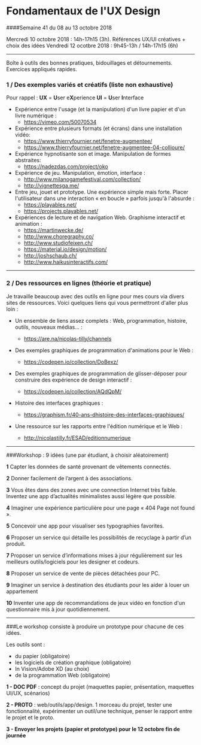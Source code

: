 # Fondamentaux de l'UX Design


####Semaine 41 du 08 au 13 octobre 2018

Mercredi 10 octobre 2018 : 14h-17h15 (3h). Références UX/UI créatives + choix des idées 
Vendredi 12 ocotbre 2018 : 9h45-13h / 14h-17h15 (6h)

---

Boîte à outils des bonnes pratiques, bidouillages et détournements.
Exercices appliqués rapides.

### 1 / Des exemples variés et créatifs (liste non exhaustive)

Pour rappel :
**UX** = **U**ser e**X**perience
**UI** = **U**ser **I**nterface

- Expérience entre l'usage (et la manipulation) d'un livre papier et d'un livre numérique :
  - https://vimeo.com/50070534
- Expérience entre plusieurs formats (et écrans) dans une installation vidéo: 
  - https://www.thierryfournier.net/fenetre-augmentee/
  - https://www.thierryfournier.net/fenetre-augmentee-04-collioure/
- Expérience hypnotisante son et image. Manipulation de formes abstraites: 
  - https://nadezdas.com/project/oko
- Expérience de jeu. Manipulation, émotion, interface : 
  - http://www.milanogamefestival.com/collection/  
  - http://vignettesga.me/
- Entre jeu, jouet et prototype. Une expérience simple mais forte. Placer l'utilisateur dans une interaction « en boucle » parfois jusqu'à l'absurde : 
  - https://playables.net/  
  - https://projects.playables.net/
- Expériences de lecture et de navigation Web. Graphisme interactif et animation :
  - https://martinwecke.de/
  - http://www.choregraphy.co/
  - http://www.studiofeixen.ch/
  - https://material.io/design/motion/
  - http://joshschaub.ch/
  - http://www.haikusinteractifs.com/

------

### 2 / Des ressources en lignes (théorie et pratique)

Je travaille beaucoup avec des outils en ligne pour mes cours via divers sites de ressources. Voici quelques liens qui vous permettront d'aller plus loin :

- Un ensemble de liens assez complets : Web, programmation, histoire, outils, nouveaux médias... : 
  - https://are.na/nicolas-tilly/channels
- Des exemples graphiques de programmation d'animations pour le Web : 
  - https://codepen.io/collection/DoBexz/

- Des exemples graphiques de programmation de glisser-déposer pour construire des expérience de design interactif : 
  - https://codepen.io/collection/AQdQpM/

- Histoire des interfaces graphiques : 
  - https://graphism.fr/40-ans-dhistoire-des-interfaces-graphiques/
- Une ressource sur les rapports entre l'édition numérique et le Web : 
  - http://nicolastilly.fr/ESAD/editionnumerique

---

###Workshop : 9 idées (une par étudiant, à choisir aléatoirement)

**1** Capter les données de santé provenant de vêtements connectés.

**2** Donner facilement de l’argent à des associations. 

**3** Vous êtes dans des zones avec une connection Internet très faible. Inventez une app d’actualités minimalistes aussi légère que possible.

**4** Imaginer une expérience particulière pour une page « 404 Page not found ».

**5** Concevoir une app pour visualiser ses typographies favorites.

**6** Proposer un service qui détaille les possibilités de recyclage à partir d’un produit.

**7** Proposer un service d’informations mises à jour régulièrement sur les meilleurs outils/logiciels pour les designer et codeurs.

**8** Proposer un service de vente de pièces détachées pour PC.

**9** Imaginer un service à destination des étudiants pour les aider à louer un appartement

**10** Inventer une app de recommandations de jeux vidéo en fonction d'un questionnaire mis à jour quotidiennement.



---

###Le workshop consiste à produire un prototype pour chacune de ces idées.

Les outils sont : 

- du papier (obligatoire)
- les logiciels de création graphique (obligatoire)
- In Vision/Adobe XD (au choix)
- de la programmation Web (obligatoire)

**1 - DOC PDF** : concept du projet (maquettes papier, présentation, maquettes UI/UX, scénarios)

**2 - PROTO** : web/outils/app/design. 1 morceau du projet, tester une fonctionnalité, expérimenter un outil/une technique, penser le rapport entre le projet et le proto.

**3 - Envoyer les projets (papier et prototype) pour le 12 octobre fin de journée**
